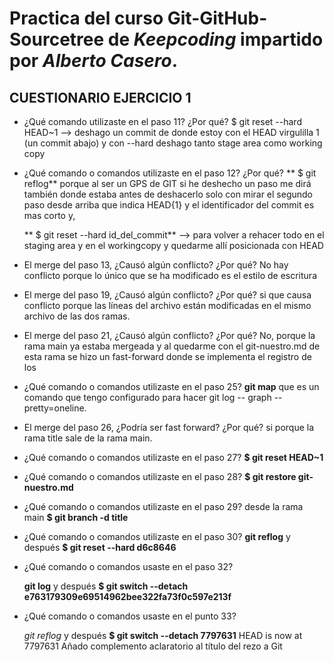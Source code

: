 # **Practica** del curso **Git-GitHub-Sourcetree** de *Keepcoding* impartido por *Alberto Casero*. 

## CUESTIONARIO EJERCICIO 1

- ¿Qué comando utilizaste en el paso 11? ¿Por qué?
	$ git reset --hard HEAD~1 --> deshago un commit de donde estoy con el HEAD 
	virgulilla 1 (un commit abajo) y con --hard deshago tanto stage area como 	working copy

- ¿Qué comando o comandos utilizaste en el paso 12? ¿Por qué?
	** $ git reflog** porque al ser un GPS de GIT si he deshecho un paso me dirá 	también donde estaba antes de deshacerlo solo con mirar el segundo paso desde 	arriba que indica HEAD{1} y el identificador del commit es mas corto y,

	** $ git reset --hard id_del_commit** --> para volver a rehacer todo en el 	staging area y en el workingcopy y quedarme allí posicionada con HEAD

- El merge del paso 13, ¿Causó algún conflicto? ¿Por qué?
	No hay conflicto porque lo único que se ha modificado es el estilo de 	escritura 

- El merge del paso 19, ¿Causó algún conflicto? ¿Por qué?
	si que causa conflicto porque las líneas del archivo están modificadas en el 	mismo archivo de las dos ramas.

- El merge del paso 21, ¿Causó algún conflicto? ¿Por qué?
  	No, porque la rama main ya estaba mergeada y al quedarme con el git-nuestro.md 	de esta rama se hizo un fast-forward donde se implementa el registro de los 	
- ¿Qué comando o comandos utilizaste en el paso 25?
	**git map** que es un comando que tengo configurado para hacer git log --	graph --pretty=oneline.

- El merge del paso 26, ¿Podría ser fast forward? ¿Por qué?
	si porque la rama title sale de la rama main.

- ¿Qué comando o comandos utilizaste en el paso 27?
	**$ git reset HEAD~1**

- ¿Qué comando o comandos utilizaste en el paso 28?
	**$ git restore git-nuestro.md**

- ¿Qué comando o comandos utilizaste en el paso 29?
	desde la rama main **$ git branch -d title**

- ¿Qué comando o comandos utilizaste en el paso 30?
	**git reflog** y después **$ git reset --hard d6c8646**

- ¿Qué comando o comandos usaste en el paso 32?
	
	**git log** y después **$ git switch --detach  	e763179309e69514962bee322fa73f0c597e213f**

- ¿Qué comando o comandos usaste en el punto 33?

	*git reflog* y después **$ git switch --detach 7797631**
	HEAD is now at 7797631 Añado complemento aclaratorio al título del 	rezo a Git


